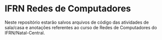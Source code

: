 # IFRN Redes de Computadores

Neste repositório estarão salvos arquivos de código das atividades de sala/casa e anotações referentes ao curso de Redes de Computadores do IFRN/Natal-Central.
